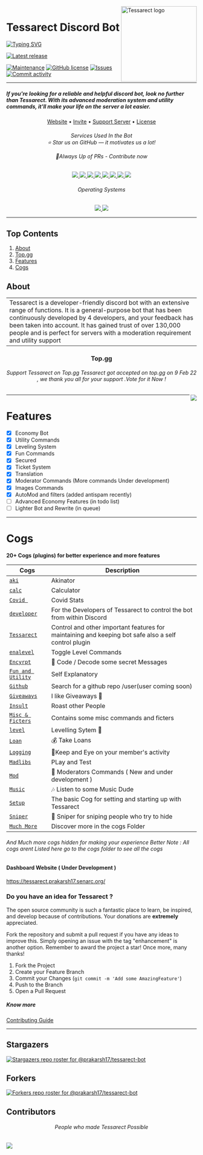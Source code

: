 
<a href="https://discord.com/oauth2/authorize?client_id=916630347746250782&permissions=8&scope=bot&applications.commands">
    <img src="https://raw.githubusercontent.com/prakarsh17/TessarectWebsite/main/assets/img/tessarectnewround.png" alt="Tessarect logo" title="Tessarect" align="right" height="200" />
</a>

# Tessarect Discord Bot 

[![Typing SVG](https://readme-typing-svg.herokuapp.com?font=Share+Tech+Mono&color=FFFF33&height=100&lines=Beep+Boop+!+Hello+this+is+Tessarect;An+advance+and+powerful+bot+;Developed+chiefly+by+prakarsh17+)](https://git.io/typing-svg)

[![Latest release](https://img.shields.io/github/v/release/aregtech/areg-sdk?label=%20%F0%9F%93%A3%20Latest%20release&style=flat&logoColor=b0c0c0&labelColor=363D44)](https://dsc.gg/tessarect)

[![Maintenance](https://img.shields.io/badge/Maintained%3F-yes-green.svg)](https://GitHub.com/Naereen/StrapDown.js/graphs/commit-activity)
[![GitHub license](https://img.shields.io/github/license/prakarsh17/tessarect-bot.svg)](https://github.com/prakarsh17/tessarect-bot/blob/main/LICENSE)
[![Issues](https://img.shields.io/github/issues/prakarsh17/tessarect-bot.svg?colorB=3333ff)](https://github.com/Gorialis/jishaku/issues)
[![Commit activity](https://img.shields.io/github/commit-activity/w/prakarsh17/tessarect-bot.svg)](https://github.com/Gorialis/jishaku/commits)

___
##### If you're looking for a reliable and helpful discord bot, look no further than Tessarect. With its advanced moderation system and utility commands, it'll make your life on the server a lot easier.


</a>
</p>
<p align="center">
  <a href="https://bit.ly/tessarect-website">Website</a>
  •
  <a href="https://discord.com/api/oauth2/authorize?client_id=916630347746250782&permissions=8&scope=bot&applications.commands">Invite</a>
  •
  <a href="https://discord.gg/avpet3NjTE">Support Server</a>
  •
  <a href="https://github.com/prakarsh17/tessarect-bot/blob/main/LICENSE">License</a>
</p>


  <h6 align="center"> Services Used In the Bot<br>⭐ Star us on GitHub — it motivates us a lot!

🔗Always Up of PRs - Contribute now</h6>
  <p align="center">
  <a href="https://www.mongodb.com/">
    <img src="https://img.shields.io/badge/MongoDB-%234ea94b.svg?style=for-the-badge&logo=mongodb&logoColor=white">
  </a>
  <a href="https:wikipedia.org">
    <img src="https://img.shields.io/badge/Wikipedia-%23000000.svg?style=for-the-badge&logo=wikipedia&logoColor=white">
  </a>
  <a href="https:wikipedia.org">
    <img src="https://img.shields.io/badge/Repl.it-%230D101E.svg?style=for-the-badge&logo=replit&logoColor=white">
  </a>
  <a href="#">
    <img src="https://img.shields.io/badge/flask-%23000.svg?style=for-the-badge&logo=flask&logoColor=white">
  </a>
  <a href="#">
    <img src="https://img.shields.io/badge/python-3670A0?style=for-the-badge&logo=python&logoColor=ffdd54">
  </a>
  <a href="#">
    <img src="https://img.shields.io/badge/Spotify-1ED760?style=for-the-badge&logo=spotify&logoColor=white">
  </a>
  <a href="google.com">
    <img src="https://img.shields.io/badge/google-4285F4?style=for-the-badge&logo=google&logoColor=white">
  </a>
  <a href="https://discord.gg/avpet3NjTE">
    <img src="https://img.shields.io/badge/%3CTessa Bot Developers%3E-%237289DA.svg?style=for-the-badge&logo=discord&logoColor=white">
  </a>


  <h6 align="center">Operating Systems </h6>
  <p align="center">
  <a href="#">
    <img src="https://img.shields.io/badge/Linux-FCC624?style=for-the-badge&logo=linux&logoColor=black">
  </a>
  <a href="#">
    <img src="https://img.shields.io/badge/Windows-0078D6?style=for-the-badge&logo=windows&logoColor=white">
  </a>
  </p>
  
<hr>

## Top Contents
1. [About](#About)
2. [Top.gg](#Top.gg)
3. [Features](#Features)
4. [Cogs](#Cogs)


## About 

<table>
<tr>
<td>
Tessarect is a developer-friendly discord bot with an extensive range of functions. It is a general-purpose bot that has been continuously developed by 4 developers, and your feedback has been taken into account. It has gained trust of over 130,000 people and is perfect for servers with a  moderation requirement and utility support

</td>
</tr>
</table>  
<h3 align="center">Top.gg</h3>
<h6 align="center">Support Tessarect on Top.gg
Tessarect got accepted on top.gg on 9 Feb 22 , we thank you all for your support .Vote for it Now  !</h6>


<a href="https://top.gg/bot/916630347746250782">
  
  <img src="https://top.gg/api/widget/916630347746250782.svg" align="right">
  
</a>

<hr>

# Features
- [x] Economy Bot
- [x] Utility Commands
- [x] Leveling System
- [x] Fun Commands
- [x] Secured
- [x] Ticket System
- [x] Translation
- [x] Moderator Commands (More commands Under development)
- [x] Images Commands 
- [x] AutoMod and filters (added antispam recently)
- [ ] Advanced Economy Features (in todo list)
- [ ] Lighter Bot and Rewrite (in queue)

***


# Cogs
**20+ Cogs (plugins) for better experience and more features** 

| Cogs   | Description |
| ----------- | ----------- |
| [`aki`](./cogs/aki.py)      | Akinator      |
| [`calc`](./cogs/calc.py) | Calculator |
| [`Covid `](./cogs/covid.py) | Covid Stats |
| [`developer`](./cogs/dev.py) |  For the Developers of Tessarect to control the bot from within Discord |
| [`Tessarect`](./cogs/system.py) | Control and other important features for maintaining and keeping bot safe also a self control plugin |
| [`enalevel`](./cogs/enalevel.py) | Toggle Level Commands |
| [`Encyrpt`](./cogs/encyrpted.py) | 👀 Code / Decode some secret Messages |
| [`Fun and Utility`](./cogs/fun.py) | Self Explanatory |
| [`Github`](./cogs/github.py) | Search for a github repo /user(user coming soon) |
| [`Giveaways`](./cogs/giveaway.py) | I like Giveaways 🎉 |
| [`Insult`](./cogs/insult.py) | Roast other People |
| [`Misc & Ficters`](./cogs/misc.py) | Contains some misc commands and ficters|
| [`level`](./cogs/level.py) | Levelling Sytem 🥇|
| [`Loan`](./cogs/loan.py) | 💰 Take Loans |
| [`Logging`](./cogs/logging.py) | 📜Keep and Eye on your member's activity |
| [`Madlibs`](./cogs/madlibs.py) | PLay and Test|
| [`Mod`](./cogs/mod.py) | 🔨 Moderators Commands ( New and under development )|
| [`Music`](./cogs/music.py) | 🎶 Listen to some Music Dude|
| [`Setup`](./cogs/setup.py) | The basic Cog for setting and starting up with Tessarect |
| [`Sniper`](./cogs/snipe.py) | 🔫 Sniper for sniping people who try to hide |
| [`Much More`](./cogs) | Discover more in the cogs Folder |
###### And Much more cogs hidden for making your experience Better Note : All cogs arent Listed here go to the cogs folder to see all the cogs

<h4> Dashboard Website ( Under Development ) </h4>

https://tessarect.prakarsh17.senarc.org/

### Do you have an idea for Tessarect ?
The open source community is such a fantastic place to learn, be inspired, and develop because of contributions. Your donations are **extremely**  appreciated.

Fork the repository and submit a pull request if you have any ideas to improve this. Simply opening an issue with the tag "enhancement" is another option.
Remember to award the project a star! Once more, many thanks!

1. Fork the Project
2. Create your Feature Branch 
3. Commit your Changes (`git commit -m 'Add some AmazingFeature'`)
4. Push to the Branch 
5. Open a Pull Request 
##### Know more

[Contributing Guide](CONTRIBUTING.md)


___
## Stargazers
[![Stargazers repo roster for @prakarsh17/tessarect-bot](https://reporoster.com/stars/dark/prakarsh17/tessarect-bot)](https://github.com/prakarsh17/tessarect-bot/stargazers)
## Forkers
[![Forkers repo roster for @prakarsh17/tessarect-bot](https://reporoster.com/forks/dark/prakarsh17/tessarect-bot)](https://github.com/prakarsh17/tessarect-bot/network/members)

## Contributors

<h6 align=center>People who made Tessarect Possible</h6>
  <a href="https://github.com/prakarsh17/tessarect-bot" align=center>
    <img src="https://contrib.rocks/image?repo=prakarsh17/tessarect-bot" align=center>
  </a>
